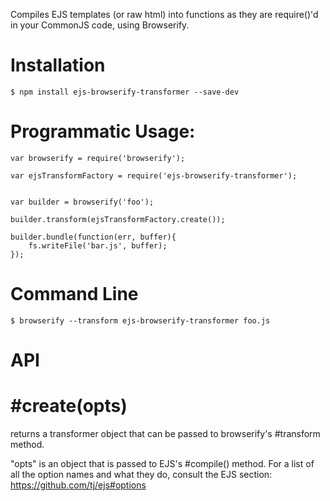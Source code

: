 Compiles EJS templates (or raw html) into functions as they are require()'d in your CommonJS code, using Browserify.


# Installation

    $ npm install ejs-browserify-transformer --save-dev



# Programmatic Usage:

    var browserify = require('browserify');

    var ejsTransformFactory = require('ejs-browserify-transformer');


    var builder = browserify('foo');

    builder.transform(ejsTransformFactory.create());

    builder.bundle(function(err, buffer){
        fs.writeFile('bar.js', buffer);
    });

# Command Line
    $ browserify --transform ejs-browserify-transformer foo.js

# API

# #create(opts)
returns a transformer object that can be passed to browserify's #transform method.

"opts" is an object that is passed to EJS's #compile() method.
For a list of all the option names and what they do, consult the EJS section: https://github.com/tj/ejs#options
